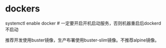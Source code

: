# dockers

systemctl enable docker # 一定要开启开机启动服务，否则机器重启后dockerd不启动  

推荐开发使用buster镜像，生产布署使用buster-slim镜像。不推荐alpine镜像。  
